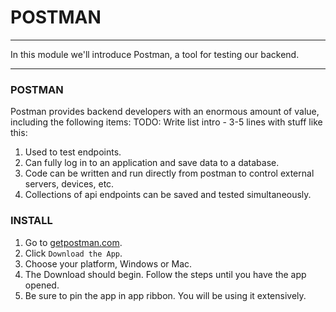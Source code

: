 # POSTMAN
---
In this module we'll introduce Postman, a tool for testing our backend.

<hr />

### POSTMAN
Postman provides backend developers with an enormous amount of value, including the following items:
TODO: Write list intro - 3-5 lines with stuff like this:

1. Used to test endpoints.
2. Can fully log in to an application and save data to a database. 
3. Code can be written and run directly from postman to control external servers, devices, etc.
4. Collections of api endpoints can be saved and tested simultaneously.

### INSTALL
1. Go to [getpostman.com](https://www.getpostman.com/). 
2. Click `Download the App`.
3. Choose your platform, Windows or Mac.
4. The Download should begin. Follow the steps until you have the app opened.
5. Be sure to pin the app in app ribbon. You will be using it extensively.